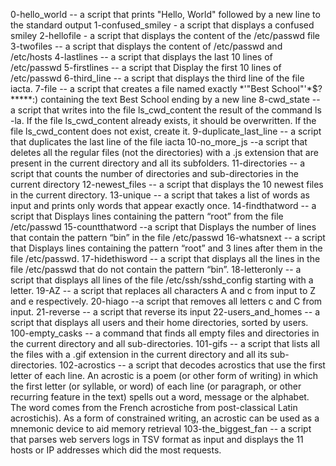 0-hello_world -- a script that prints "Hello, World" followed by a new line to the standard output 1-confused_smiley - a script that displays a confused smiley 2-hellofile - a script that displays the content of the /etc/passwd file 3-twofiles -- a script that displays the content of /etc/passwd and /etc/hosts 4-lastlines -- a script that displays the last 10 lines of /etc/passwd 5-firstlines -- a script that Display the first 10 lines of /etc/passwd 6-third_line -- a script that displays the third line of the file iacta. 7-file -- a script that creates a file named exactly *\'"Best School"'\*$?*****:) containing the text Best School ending by a new line 8-cwd_state -- a script that writes into the file ls_cwd_content the result of the command ls -la. If the file ls_cwd_content already exists, it should be overwritten. If the file ls_cwd_content does not exist, create it. 9-duplicate_last_line -- a script that duplicates the last line of the file iacta 10-no_more_js --a script that deletes all the regular files (not the directories) with a .js extension that are present in the current directory and all its subfolders. 11-directories -- a script that counts the number of directories and sub-directories in the current directory 12-newest_files -- a script that displays the 10 newest files in the current directory. 13-unique -- a script that takes a list of words as input and prints only words that appear exactly once. 14-findthatword -- a script that Displays lines containing the pattern “root” from the file /etc/passwd 15-countthatword --a script that Displays the number of lines that contain the pattern “bin” in the file /etc/passwd 16-whatsnext -- a script that Displays lines containing the pattern “root” and 3 lines after them in the file /etc/passwd. 17-hidethisword -- a script that displays all the lines in the file /etc/passwd that do not contain the pattern “bin”. 18-letteronly -- a script that displays all lines of the file /etc/ssh/sshd_config starting with a letter. 19-AZ -- a script that replaces all characters A and c from input to Z and e respectively. 20-hiago --a script that removes all letters c and C from input. 21-reverse -- a script that reverse its input 22-users_and_homes -- a script that displays all users and their home directories, sorted by users. 100-empty_casks -- a command that finds all empty files and directories in the current directory and all sub-directories. 101-gifs -- a script that lists all the files with a .gif extension in the current directory and all its sub-directories. 102-acrostics -- a script that decodes acrostics that use the first letter of each line. An acrostic is a poem (or other form of writing) in which the first letter (or syllable, or word) of each line (or paragraph, or other recurring feature in the text) spells out a word, message or the alphabet. The word comes from the French acrostiche from post-classical Latin acrostichis). As a form of constrained writing, an acrostic can be used as a mnemonic device to aid memory retrieval 103-the_biggest_fan -- a script that parses web servers logs in TSV format as input and displays the 11 hosts or IP addresses which did the most requests.
